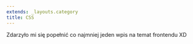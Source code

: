 ```yaml
---
extends: _layouts.category
title: CSS
---
```


Zdarzyło mi się popełnić co najmniej jeden wpis na temat frontendu XD
